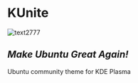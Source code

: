 # KUnite
![text2777](https://user-images.githubusercontent.com/44932841/176317611-51171cd9-d82e-4272-91cd-c7ff687a664c.png)
## *Make Ubuntu Great Again!*
Ubuntu community theme for KDE Plasma
